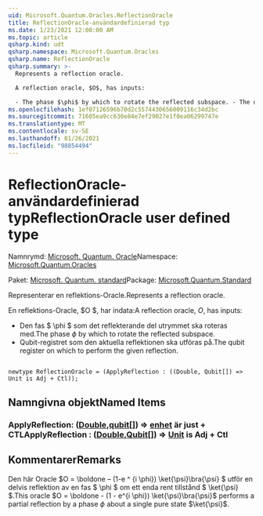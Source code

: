 ```yaml
---
uid: Microsoft.Quantum.Oracles.ReflectionOracle
title: ReflectionOracle-användardefinierad typ
ms.date: 1/23/2021 12:00:00 AM
ms.topic: article
qsharp.kind: udt
qsharp.namespace: Microsoft.Quantum.Oracles
qsharp.name: ReflectionOracle
qsharp.summary: >-
  Represents a reflection oracle.

  A reflection oracle, $O$, has inputs:

  - The phase $\phi$ by which to rotate the reflected subspace. - The qubit register on which to perform the given reflection.
ms.openlocfilehash: 1ef07126596b70d2c5574430656009116c34d2bc
ms.sourcegitcommit: 71605ea9cc630e84e7ef29027e1f0ea06299747e
ms.translationtype: MT
ms.contentlocale: sv-SE
ms.lasthandoff: 01/26/2021
ms.locfileid: "98854494"
---
```

# <a name="reflectionoracle-user-defined-type"></a><span data-ttu-id="48a72-102">ReflectionOracle-användardefinierad typ</span><span class="sxs-lookup"><span data-stu-id="48a72-102">ReflectionOracle user defined type</span></span>

<span data-ttu-id="48a72-103">Namnrymd: [Microsoft. Quantum. Oracle](xref:Microsoft.Quantum.Oracles)</span><span class="sxs-lookup"><span data-stu-id="48a72-103">Namespace: [Microsoft.Quantum.Oracles](xref:Microsoft.Quantum.Oracles)</span></span>

<span data-ttu-id="48a72-104">Paket: [Microsoft. Quantum. standard](https://nuget.org/packages/Microsoft.Quantum.Standard)</span><span class="sxs-lookup"><span data-stu-id="48a72-104">Package: [Microsoft.Quantum.Standard](https://nuget.org/packages/Microsoft.Quantum.Standard)</span></span>


<span data-ttu-id="48a72-105">Representerar en reflektions-Oracle.</span><span class="sxs-lookup"><span data-stu-id="48a72-105">Represents a reflection oracle.</span></span>

<span data-ttu-id="48a72-106">En reflektions-Oracle, $O $, har indata:</span><span class="sxs-lookup"><span data-stu-id="48a72-106">A reflection oracle, $O$, has inputs:</span></span>

- <span data-ttu-id="48a72-107">Den fas $ \phi $ som det reflekterande del utrymmet ska roteras med.</span><span class="sxs-lookup"><span data-stu-id="48a72-107">The phase $\phi$ by which to rotate the reflected subspace.</span></span>
- <span data-ttu-id="48a72-108">Qubit-registret som den aktuella reflektionen ska utföras på.</span><span class="sxs-lookup"><span data-stu-id="48a72-108">The qubit register on which to perform the given reflection.</span></span>

```qsharp

newtype ReflectionOracle = (ApplyReflection : ((Double, Qubit[]) => Unit is Adj + Ctl));
```



## <a name="named-items"></a><span data-ttu-id="48a72-109">Namngivna objekt</span><span class="sxs-lookup"><span data-stu-id="48a72-109">Named Items</span></span>

### <a name="applyreflection--doublequbit--unit--is-adj--ctl"></a><span data-ttu-id="48a72-110">ApplyReflection: ([Double](xref:microsoft.quantum.lang-ref.double),[qubit](xref:microsoft.quantum.lang-ref.qubit)[]) => [enhet](xref:microsoft.quantum.lang-ref.unit)  är just + CTL</span><span class="sxs-lookup"><span data-stu-id="48a72-110">ApplyReflection : ([Double](xref:microsoft.quantum.lang-ref.double),[Qubit](xref:microsoft.quantum.lang-ref.qubit)[]) => [Unit](xref:microsoft.quantum.lang-ref.unit)  is Adj + Ctl</span></span>



## <a name="remarks"></a><span data-ttu-id="48a72-111">Kommentarer</span><span class="sxs-lookup"><span data-stu-id="48a72-111">Remarks</span></span>

<span data-ttu-id="48a72-112">Den här Oracle $O = \boldone – (1-e ^ {i \phi}) \ket{\psi}\bra{\psi} $ utför en delvis reflektion av en fas $ \phi $ om ett enda rent tillstånd $ \ket{\psi} $.</span><span class="sxs-lookup"><span data-stu-id="48a72-112">This oracle $O = \boldone - (1 - e^{i \phi}) \ket{\psi}\bra{\psi}$ performs a partial reflection by a phase $\phi$ about a single pure state $\ket{\psi}$.</span></span>